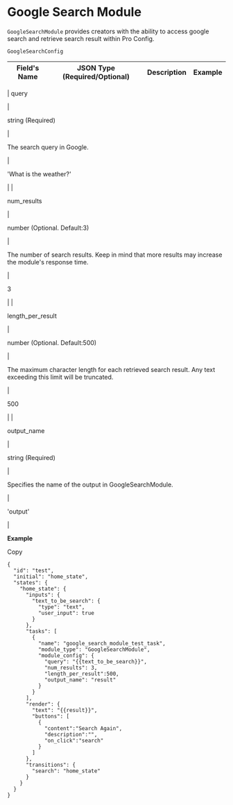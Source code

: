 # Google Search Module

`GoogleSearchModule` provides creators with the ability to access google search and retrieve search result within Pro Config.

`GoogleSearchConfig`

| Field's Name | JSON Type (Required/Optional) | Description | Example |
| --- | --- | --- | --- |
| 
query

 | 

string (Required)

 | 

The search query in Google.

 | 

'What is the weather?'

 |
| 

num\_results

 | 

number (Optional. Default:3)

 | 

The number of search results. Keep in mind that more results may increase the module's response time.

 | 

3

 |
| 

length\_per\_result

 | 

number (Optional. Default:500)

 | 

The maximum character length for each retrieved search result. Any text exceeding this limit will be truncated.

 | 

500

 |
| 

output\_name

 | 

string (Required)

 | 

Specifies the name of the output in GoogleSearchModule.

 | 

'output'

 |

**Example**

Copy

```
{
  "id": "test",
  "initial": "home_state",
  "states": {
    "home_state": {
      "inputs": {
        "text_to_be_search": {
          "type": "text",
          "user_input": true
        }
      },
      "tasks": [
        {
          "name": "google_search_module_test_task",
          "module_type": "GoogleSearchModule",
          "module_config": {
            "query": "{{text_to_be_search}}",
            "num_results": 3,
            "length_per_result":500,
            "output_name": "result"
          }
        }
      ],
      "render": {
        "text": "{{result}}",
        "buttons": [
          {
            "content":"Search Again",
            "description":"",
            "on_click":"search"
          }
        ]
      },
      "transitions": {
        "search": "home_state"
      }
    }
  }
}
```